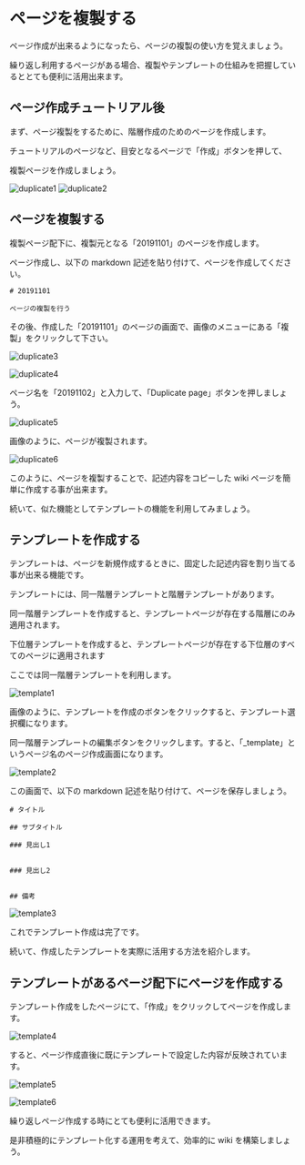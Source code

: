 # ページを複製する

ページ作成が出来るようになったら、ページの複製の使い方を覚えましょう。

繰り返し利用するページがある場合、複製やテンプレートの仕組みを把握しているととても便利に活用出来ます。

## ページ作成チュートリアル後

まず、ページ複製をするために、階層作成のためのページを作成します。

チュートリアルのページなど、目安となるページで「作成」ボタンを押して、

複製ページを作成しましょう。

![duplicate1](./images/duplicate1.png)
![duplicate2](./images/duplicate2.png)

## ページを複製する

複製ページ配下に、複製元となる「20191101」のページを作成します。

ページ作成し、以下の markdown 記述を貼り付けて、ページを作成してください。

```
# 20191101

ページの複製を行う
```

その後、作成した「20191101」のページの画面で、画像のメニューにある「複製」をクリックして下さい。

![duplicate3](./images/duplicate3.png)

![duplicate4](./images/duplicate4.png)

ページ名を「20191102」と入力して、「Duplicate page」ボタンを押しましょう。

![duplicate5](./images/duplicate5.png)

画像のように、ページが複製されます。

![duplicate6](./images/duplicate6.png)

このように、ページを複製することで、記述内容をコピーした wiki ページを簡単に作成する事が出来ます。

続いて、似た機能としてテンプレートの機能を利用してみましょう。



## テンプレートを作成する

テンプレートは、ページを新規作成するときに、固定した記述内容を割り当てる事が出来る機能です。

テンプレートには、同一階層テンプレートと階層テンプレートがあります。

同一階層テンプレートを作成すると、テンプレートページが存在する階層にのみ適用されます。

下位層テンプレートを作成すると、テンプレートページが存在する下位層のすべてのページに適用されます

ここでは同一階層テンプレートを利用します。

![template1](./images/template1.png)

画像のように、テンプレートを作成のボタンをクリックすると、テンプレート選択欄になります。

同一階層テンプレートの編集ボタンをクリックします。すると、「_template」というページ名のページ作成画面になります。

![template2](./images/template2.png)

この画面で、以下の markdown 記述を貼り付けて、ページを保存しましょう。


```
# タイトル

## サブタイトル

### 見出し1


### 見出し2


## 備考
```

![template3](./images/template3.png)

これでテンプレート作成は完了です。

続いて、作成したテンプレートを実際に活用する方法を紹介します。

## テンプレートがあるページ配下にページを作成する

テンプレート作成をしたページにて、「作成」をクリックしてページを作成します。

![template4](./images/template4.png)

すると、ページ作成直後に既にテンプレートで設定した内容が反映されています。

![template5](./images/template5.png)

![template6](./images/template6.png)

繰り返しページ作成する時にとても便利に活用できます。

是非積極的にテンプレート化する運用を考えて、効率的に wiki を構築しましょう。

